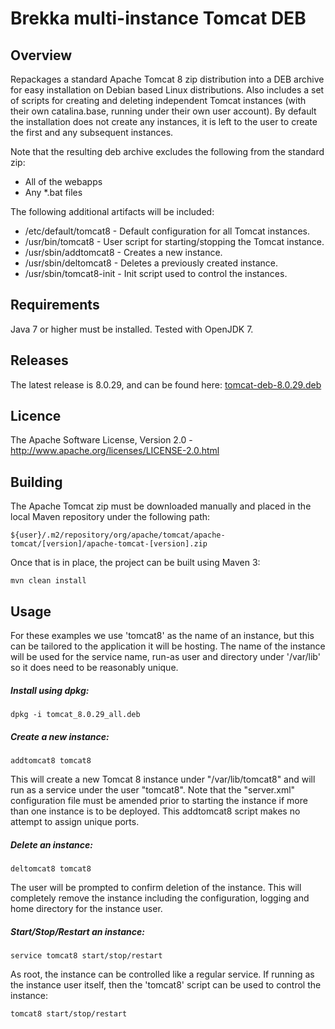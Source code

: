 Brekka multi-instance Tomcat DEB
================================

Overview
--------

Repackages a standard Apache Tomcat 8 zip distribution into a DEB archive for 
easy installation on Debian based Linux distributions. Also includes a set of 
scripts for creating and deleting independent Tomcat instances (with their own
catalina.base, running under their own user account). By default the 
installation does not create any instances, it is left to the user to create 
the first and any subsequent instances.

Note that the resulting deb archive excludes the following from the standard 
zip:

 * All of the webapps
 * Any *.bat files
 
The following additional artifacts will be included:

 * /etc/default/tomcat8   - Default configuration for all Tomcat instances.
 * /usr/bin/tomcat8       - User script for starting/stopping the Tomcat 
                            instance.
 * /usr/sbin/addtomcat8   - Creates a new instance.
 * /usr/sbin/deltomcat8   - Deletes a previously created instance.
 * /usr/sbin/tomcat8-init - Init script used to control the instances.


Requirements
------------

Java 7 or higher must be installed. Tested with OpenJDK 7.


Releases
--------

The latest release is 8.0.29, and can be found here: [tomcat-deb-8.0.29.deb](https://brekka.org/maven/content/repositories/releases/org/brekka/tomcat-deb/8.0.29/tomcat-deb-8.0.29.deb)


Licence
-------

The Apache Software License, Version 2.0 - http://www.apache.org/licenses/LICENSE-2.0.html


Building
--------

The Apache Tomcat zip must be downloaded manually and placed in the local Maven 
repository under the following path:

    ${user}/.m2/repository/org/apache/tomcat/apache-tomcat/[version]/apache-tomcat-[version].zip

Once that is in place, the project can be built using Maven 3:

    mvn clean install
    

Usage
-----

For these examples we use 'tomcat8' as the name of an instance, but this can be
tailored to the application it will be hosting. The name of the instance will
be used for the service name, run-as user and directory under '/var/lib' so it
does need to be reasonably unique.

##### Install using dpkg:

    dpkg -i tomcat_8.0.29_all.deb
    

##### Create a new instance:

    addtomcat8 tomcat8
    
This will create a new Tomcat 8 instance under "/var/lib/tomcat8" and will
run as a service under the user "tomcat8". Note that the "server.xml" 
configuration file must be amended prior to starting the instance if more than
one instance is to be deployed. This addtomcat8 script makes no attempt to 
assign unique ports.


##### Delete an instance:

    deltomcat8 tomcat8
    
The user will be prompted to confirm deletion of the instance. This will 
completely remove the instance including the configuration, logging and home
directory for the instance user.


##### Start/Stop/Restart an instance:

    service tomcat8 start/stop/restart

As root, the instance can be controlled like a regular service. If running
as the instance user itself, then the 'tomcat8' script can be used to
control the instance:
    
    tomcat8 start/stop/restart
    

